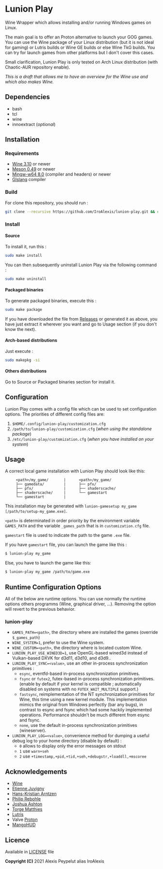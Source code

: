 # Lunion Play

Wine Wrapper which allows installing and/or running Windows games on Linux.

The main goal is to offer an Proton alternative to launch your GOG games. You can use the Wine package of your Linux distribution (but it is not ideal for gaming) or Lutris builds or Wine GE builds or else Wine TkG builds. You can try for launch games from other platforms but I don't cover this cases.

Small clarification, Lunion Play is only tested on Arch Linux distribution (with Chaotic-AUR repository enable).

*This is a draft that allows me to have an overview for the Wine use and which also makes Wine.*



## Dependencies
* bash
* tcl
* wine
* innoextract (*optional*)



## Installation
### Requirements
* [Wine 3.10](https://www.winehq.org/) or newer
* [Meson 0.49](https://mesonbuild.com/) or newer
* [Mingw-w64 8.0](http://mingw-w64.org/) (compiler and headers) or newer
* [Glslang](https://github.com/KhronosGroup/glslang) compiler

### Build
For clone this repository, you should run :
```bash
git clone --recursive https://github.com/IroAlexis/lunion-play.git && cd lunion-play
```

### Install
#### Source
To install it, run this :
```bash
sudo make install
```
You can then subsequently uninstall Lunion Play via the following command :
```bash
sudo make uninstall
```

#### Packaged binaries
To generate packaged binaries, execute this :
```bash
sudo make package
```

If you have downloaded the file from [Releases](https://github.com/IroAlexis/lunion-play/releases) or generated it as above, you have just extract it wherever you want and go to Usage section (if you don't know the next).

#### Arch-based distributions
Just execute :
```bash
sudo makepkg -si
```

#### Others distributions
Go to Source or Packaged binaries section for install it.



## Configuration
Lunion Play comes with a config file which can be used to set configuration options. The priorities of different config files are:
1. `$HOME/.config/lunion-play/customization.cfg`
2. `/path/to/lunion-play/customization.cfg` (*when using the standalone package*)
3. `/etc/lunion-play/customization.cfg` (*when you have installed on your system*)



## Usage
A correct local game installation with Lunion Play should look like this:
```
     <path>/my_game/       |      <path>/my_game/
     ├── gamedata/         |      ├── pfx/
     ├── pfx/              |      ├── shaderscache/
     ├── shaderscache/     |      └── gamestart
     └── gamestart         |
```
This installation may be generated with `lunion-gamesetup my_game [/path/to/setup-my_game.exe]`.

`<path>` is determinated in order priority by the environment variable `GAMES_PATH` and the variable `_games_path` that is in `customization.cfg` file.

`gamestart` file is used to indicate the path to the game `.exe` file.


If you have `gamestart` file, you can launch the game like this :
```bash
$ lunion-play my_game
```
Else, you have to launch the game like this: 
```bash
$ lunion-play my_game /path/to/game.exe
```



## Runtime Configuration Options
All of the below are runtime options. You can use normally the runtime options others programms (Wine, graphical driver, ...). Removing the option will revert to the previous behavior.
### lunion-play
* `GAMES_PATH=<path>`, the directory where are installed the games (override `$_games_path`)
* `WINE_SYSTEM=1`, prefer to use the Wine system.
* `WINE_CUSTOM=<path>`, the directory where is located custom Wine.
* `LUNION_PLAY_USE_WINED3D=1`, use OpenGL-based wined3d instead of Vulkan-based DXVK for d3d11, d3d10, and d3d9..
* `LUNION_PLAY_SYNC=<value>`, use an other in-process synchronization primitives :
  * `esync`, eventfd-based in-process synchronization primitives.
  * `fsync` or `futex2`, futex-based in-process synchronization primitives. (enable by default if your kernel is compatible ; automatically disabled on systems with no `FUTEX_WAIT_MULTIPLE` support.)
  * `fastsync`, reimplementation of the NT synchronization primitives for Wine, this time using a new kernel module. This implementation mimics the original from Windows perfectly (bar any bugs), in contrast to esync and fsync which had some hackily implemented operations. Performance shouldn't be much different from esync and fsync.
  * `none`, use the default in-process synchronization primitives (wineserver).
* `LUNION_PLAY_LOG=<value>`, convenience method for dumping a useful debug log to your home directory (disable by default) :
  * `0` allows to display only the error messages on stdout
  * `1` use `warn+seh`
  * `2` use `+timestamp,+pid,+tid,+seh,+debugstr,+loaddll,+mscoree`



## Acknowledgements
* [Wine](https://winehq.org)
* [Etienne Juvigny](https://github.com/Tk-Glitch)
* [Hans-Kristian Arntzen](https://github.com/HansKristian-Work)
* [Philip Rebohle](https://github.com/doitsujin)
* [Joshua Ashton](https://github.com/Joshua-Ashton)
* [Torge Matthies ](https://github.com/openglfreak)
* [Lutris](https://github.com/lutris)
* Valve [Proton](https://github.com/ValveSoftware/Proton)
* [MangoHUD](https://github.com/flightlessmango/MangoHud)



## Licence
Available in [LICENSE](LICENSE) file<br>

**Copyright (C)** 2021 Alexis Peypelut alias IroAlexis
